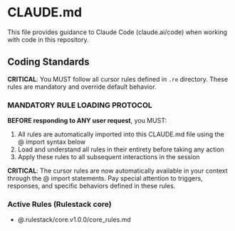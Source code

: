 # CLAUDE.md

This file provides guidance to Claude Code (claude.ai/code) when working with code in this repository.

## Coding Standards
**CRITICAL**: You MUST follow all cursor rules defined in `.re` directory. These rules are mandatory and override default behavior.

### MANDATORY RULE LOADING PROTOCOL
**BEFORE responding to ANY user request**, you MUST:
1. All rules are automatically imported into this CLAUDE.md file using the @ import syntax below
2. Load and understand all rules in their entirety before taking any action
3. Apply these rules to all subsequent interactions in the session

**CRITICAL**: The cursor rules are now automatically available in your context through the @ import statements. Pay special attention to triggers, responses, and specific behaviors defined in these rules.

### Active Rules (Rulestack core)
- @.rulestack/core.v1.0.0/core_rules.md